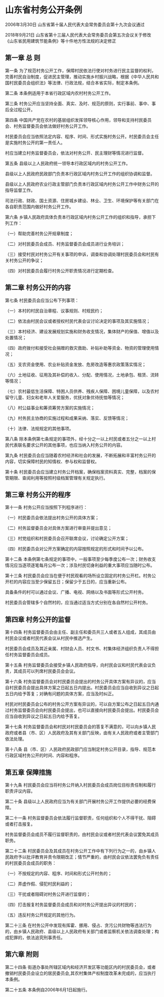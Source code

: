 # 山东省村务公开条例

2006年3月30日 山东省第十届人民代表大会常务委员会第十九次会议通过

2018年9月21日 山东省第十三届人民代表大会常务委员会第五次会议关于修改《山东省民用建筑节能条例》等十件地方性法规的决定修正

<!-- INFO END -->

## 第一章  总 则

第一条 为了规范村务公开工作，保障村民依法行使对村务进行民主监督的权利，完善村民自治制度，促进民主管理，推动实施乡村振兴战略，根据《中华人民共和国村民委员会组织法》等法律、行政法规，结合本省实际，制定本条例。

第二条 本条例适用于本省行政区域内农村村务公开工作。

第三条 村务公开应当坚持全面、真实、及时、规范的原则，实行事前、事中、事后全过程公开。

第四条 中国共产党在农村的基层组织发挥领导核心作用，领导和支持村民委员会、村务监督委员会依法做好村务公开工作。

村民委员会应当依照法定内容、程序、时间、形式实施村务公开。村民委员会主任是实施村务公开的第一责任人。

村应当建立村务监督委员会，依法对村务公开、民主理财等情况进行监督。

第五条 县级以上人民政府统一领导本行政区域内的村务公开工作。

县级以上人民政府民政部门负责本行政区域内村务公开工作的组织协调和监督。

县级以上人民政府农业行政主管部门负责本行政区域内村务公开工作中财务公开的指导监督工作。

司法行政、财政、国土资源、住房城乡建设、林业、卫生、环境保护等有关部门在各自职责范围内做好村务公开工作。

第六条 乡镇人民政府具体负责本行政区域内村务公开工作的组织和指导，承担下列工作：

（一）帮助完善村务公开规章制度；

（二）对村民委员会成员、村务监督委员会成员进行业务培训；

（三）接受村民对村务公开有关事项的申诉，调查和协调处理村民委员会和村民有关村务公开的争议；

（四）对村民委员会履行村务公开职责情况进行定期检查。

## 第二章  村务公开的内容

第七条 村民委员会应当公布下列事项：

（一）本村的村民自治章程、议事规则、村规民约；

（二）依法由村民会议或者授权村民代表会议讨论决定的事项及其实施情况；

（三）本村经济、建设发展规划实施和财务收支情况，集体财产的保值、增值以及处置情况；

（四）政府拨付和接受社会捐赠的救灾救助、补贴补助等资金、物资的管理使用情况；

（五）支农资金使用、农业补贴资金发放、危房改造等惠农政策落实情况；

（六）土地征收、征用及其补偿的收入、分配、使用情况，土地承包、租赁、流转等情况；

（七）农村最低生活保障、特困人员供养、残疾人保障、困境儿童保障，以及农村留守儿童、妇女和老年人关爱服务，优抚对象优待抚恤等情况；

（八）村公益事业和筹资筹劳方案的实施情况；

（九）村务民主协商的实施过程和成果采纳、落实、反馈等情况；

（十）法律、法规规定的其他事项。

第八条 除本条例第七条规定的事项外，经十分之一以上村民或者五分之一以上村民代表联名要求公开的其他事项，也应当纳入村务公开的内容。

第九条 村民委员会应当随着农村经济和社会的发展，不断拓展和丰富村务公开的内容，切实保障村民的知情权、参与权和监督权。

第十条 村民委员会应当建立村务公开档案，确保档案资料真实、完整，档案的保管期限、查阅利用等按照村级档案管理有关规定执行。

## 第三章  村务公开的程序

第十一条 村务公开应当按照下列程序进行：

（一）村民委员会依法提出村务公开的具体方案；

（二）村务监督委员会对具体方案进行审查并提出意见；

（三）村党组织和村民委员会召开联席会议，讨论确定公开方案；

（四）村民委员会对公开方案确定的内容按照规定的形式和时间予以公布。

第十二条 本条例第七条规定的事项中，一般事项至少每季度公布一次；财务收支情况应当逐项逐笔每月公布一次；涉及村民切身利益的重大事项应当随时公布。

第十三条 村民委员会应当在便于村民观看的场所设立固定的村务公开栏。村务公开栏的内容应当至少保留五日；保留少于五日的，应当重新公布。

具备条件的村可以通过会议、广播、电视、网络以及书面等形式公开村务。

村民委员会管辖多个自然村的，应当通过适当方式分别在各自然村公开村务。

## 第四章  村务公开的监督

第十四条 村务监督委员会由主任、副主任和委员共三人或者五人组成，其成员由村民会议或者村民代表会议从村民中推选产生。

村民委员会成员及其近亲属、村财会人员、村文书、村集体经济组织负责人不得担任村务监督委员会成员。

第十五条 村务监督委员会接受乡镇人民政府指导，向村民会议和村民代表会议负责，其成员可以列席村民委员会会议。

第十六条 村务监督委员会对村民委员会提出的村务公开具体方案有异议的，应当自村民委员会提出具体方案之日起五日内提出。村民委员会应当自收到异议之日起五日内给予答复；对确有问题的具体方案，应当及时纠正。

村民对村民委员会公布的村务公开方案有异议的，可以自方案公布之日起五日内通过村务监督委员会向村民委员会提出，也可以直接向村民委员会提出。村民委员会应当自收到异议之日起五日内给予答复。

第十七条 村务监督委员会和村民对村民委员会的答复不满意的，可以向乡镇人民政府或者县（市、区）人民政府及其有关部门反映，由有关人民政府或者主管部门依法处理。

第十八条 县（市、区）人民政府民政部门应当制定村务公开目录，指导、规范本行政区域村务公开的时间、内容和程序。

## 第五章  保障措施

第十九条 村民委员会应当将村务公开纳入村民委员会成员岗位目标责任制和履行职责评议内容。

第二十条 县级以上人民政府应当为有关部门开展村务公开工作提供必要的经费保障。

第二十一条 村务监督委员会依法履行监督职责，任何组织和个人不得干扰、阻碍或者打击报复。

村务监督委员会成员不履行监督职责的，由村民会议或者村民代表会议罢免其成员职务。

第二十二条 村民委员会及其成员在村务公开工作中有下列行为之一的，由乡镇人民政府予以批评教育并责令限期改正；情节严重的，由村民会议依法罢免负有责任的村民委员会成员的职务：

（一）不按规定的内容、程序、时间和形式公开村务的；

（二）弄虚作假、侵犯村民利益的；

（三）干扰或者阻碍对村务公开进行监督的；

（四）打击报复村务监督委员会成员和对村务公开提出异议的村民的；

（五）违反村务公开规定的其他行为。

第二十三条 在村务公开中发现有挥霍、挪用、侵占、贪污公共财物等违法行为的，由乡镇人民政府、县级以上人民政府有关部门或者监察机关依法调查处理；构成犯罪的，依法追究刑事责任。

## 第六章  附则

第二十四条 街道办事处所辖区域内和经济开发区等功能区内的村民委员会，或者撤销村民委员会设立的居民委员会,其农村集体产权制度改革未完成的，应当执行本条例。

第二十五条 本条例自2006年6月1日起施行。